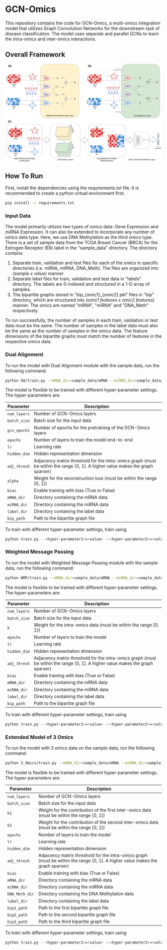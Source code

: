 # GCN-Omics

This repository contains the code for GCN-Omics, a multi-omics integration model that utilizes Graph Convolution Networks for the downstream task of disease classification. The model uses separate and parallel GCNs to learn the intra-omics and inter-omics interactions.

## Overall Framework
<img src="GCN-Omics/Arch.jpg">

## How To Run

First, install the dependencies using the requirements.txt file. It is recommended to create a python virtual environment first.
```bash
pip install -r requirements.txt
```

### Input Data
The model primarily utilizes two types of omics data: Gene Expression and miRNA Expression. It can also be extended to incorporate any number of omics data type. Here, we use DNA Methylation as the third omics type. There is a set of sample data from the TCGA Breast Cancer (BRCA) for the Estrogen Receptor (ER) label in the "sample_data" directory. The directory contains <br>
1. Separate train, validation and test files for each of the omics in specific directories (i.e. mRNA, miRNA, DNA_Meth). The files are organized into *(sample x value)* manner. <br>
2. Separate label files for train, validation and test data in "labels" directory. The labels are 0-indexed and structured in a 1-D array of samples. <br>
3. The bipartite graphs stored in "bip_{omic1}_{omic2}.pkl" files in "bip" directory, which are structured into *(omic1 features x omic2 features)* manner. The omics are named "mRNA", "miRNA" and "DNA_Meth" respectively. <br>

To run successfully, the number of samples in each train, validation or test data must be the same. The number of samples in the label data must also be the same as the number of samples in the omics data. The feature dimensions of the bipartite graphs must match the number of features in the respective omics data.

### Dual Alignment
To run the model with Dual Alignment module with the sample data, run the following command:
```bash
python DA/train.py --mRNA_dir=sample_data/mRNA --miRNA_dir=sample_data/miRNA --label_dir=sample_data/labels --bip_path=sample_data/bip/bip_mRNA_miRNA.pkl
```

The model is flexible to be trained with different hyper-parameter settings. The hyper-parameters are:

| **Parameter**       | **Description**                                                                                                      |
|---------------------|----------------------------------------------------------------------------------------------------------------------|
| `num_layers`        | Number of GCN-Omics layers                                                                                           |
| `batch_size`        | Batch size for the input data                                                                                        |
| `gcn_epochs`        | Number of epochs for the pretraining of the GCN-Omics layers                                                          |
| `epochs`            | Number of layers to train the model end-to-end                                                                       |
| `lr`                | Learning rate                                                                                                        |
| `hidden_dim`        | Hidden representation dimension                                                                                      |
| `adj_thresh`        | Adjacency matrix threshold for the intra-omics graph (must be within the range [0, 1]. A higher value makes the graph sparser) |
| `alpha`             | Weight for the reconstruction loss (must be within the range [0, 1])                                                 |
| `bias`              | Enable training with bias (True or False)                                                                             |
| `mRNA_dir`          | Directory containing the mRNA data                                                                                   |
| `miRNA_dir`         | Directory containing the miRNA data                                                                                  |
| `label_dir`         | Directory containing the label data                                                                                  |
| `bip_path`          | Path to the bipartite graph file                                                                                      |


To train with different hyper-parameter settings, train using
```bash
python train.py --<hyper-parameter1>=<value> --<hyper-parameter2>=<value> ...
```

### Weighted Message Passing
To run the model with Weighted Message Passing module with the sample data, run the following command:
```bash
python WMP/train.py --mRNA_dir=sample_data/mRNA --miRNA_dir=sample_data/miRNA --label_dir=sample_data/labels --bip_path=sample_data/bip/bip_mRNA_miRNA.pkl
```

The model is flexible to be trained with different hyper-parameter settings. The hyper-parameters are:

| **Parameter**       | **Description**                                                                                                      |
|---------------------|----------------------------------------------------------------------------------------------------------------------|
| `num_layers`        | Number of GCN-Omics layers                                                                                           |
| `batch_size`        | Batch size for the input data                                                                                        |
| `k`                 | Weight for the intra-omics data (must be within the range [0, 1])                                                     |
| `epochs`            | Number of layers to train the model                                                                                  |
| `lr`                | Learning rate                                                                                                        |
| `hidden_dim`        | Hidden representation dimension                                                                                      |
| `adj_thresh`        | Adjacency matrix threshold for the intra-omics graph (must be within the range [0, 1]. A higher value makes the graph sparser) |
| `bias`              | Enable training with bias (True or False)                                                                             |
| `mRNA_dir`          | Directory containing the mRNA data                                                                                   |
| `miRNA_dir`         | Directory containing the miRNA data                                                                                  |
| `label_dir`         | Directory containing the label data                                                                                  |
| `bip_path`          | Path to the bipartite graph file                                                                                      |


To train with different hyper-parameter settings, train using
```bash
python train.py --<hyper-parameter1>=<value> --<hyper-parameter2>=<value> ...
```

### Extended Model of 3 Omics
To run the model with 3 omics data on the sample data, run the following command:
```bash
python 3_Omics/train.py --mRNA_dir=sample_data/mRNA --miRNA_dir=sample_data/miRNA --DNA_Meth_dir=sample_data/DNA_Meth --label_dir=sample_data/labels --bip1_path=sample_data/bip/bip_mRNA_miRNA.pkl --bip2_path=sample_data/bip/bip_miRNA_DNA_Meth.pkl --bip3_path=sample_data/bip/bip_DNA_Meth_mRNA.pkl
```

The model is flexible to be trained with different hyper-parameter settings. The hyper-parameters are:

| **Parameter**       | **Description**                                                                                                      |
|---------------------|----------------------------------------------------------------------------------------------------------------------|
| `num_layers`        | Number of GCN-Omics layers                                                                                           |
| `batch_size`        | Batch size for the input data                                                                                        |
| `k1`                | Weight for the contribution of the first inter-omics data (must be within the range [0, 1])                           |
| `k2`                | Weight for the contribution of the second inter-omics data (must be within the range [0, 1])                          |
| `epochs`            | Number of layers to train the model                                                                                  |
| `lr`                | Learning rate                                                                                                        |
| `hidden_dim`        | Hidden representation dimension                                                                                      |
| `adj_thresh`        | Adjacency matrix threshold for the intra-omics graph (must be within the range [0, 1]. A higher value makes the graph sparser) |
| `bias`              | Enable training with bias (True or False)                                                                             |
| `mRNA_dir`          | Directory containing the mRNA data                                                                                   |
| `miRNA_dir`         | Directory containing the miRNA data                                                                                  |
| `DNA_Meth_dir`      | Directory containing the DNA Methylation data                                                                         |
| `label_dir`         | Directory containing the label data                                                                                  |
| `bip1_path`         | Path to the first bipartite graph file                                                                                |
| `bip2_path`         | Path to the second bipartite graph file                                                                               |
| `bip3_path`         | Path to the third bipartite graph file                                                                                |


To train with different hyper-parameter settings, train using
```bash
python train.py --<hyper-parameter1>=<value> --<hyper-parameter2>=<value> ...
```
